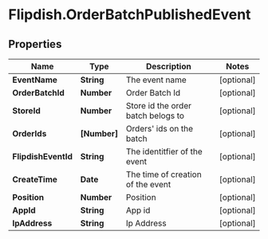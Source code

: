 # Flipdish.OrderBatchPublishedEvent

## Properties
Name | Type | Description | Notes
------------ | ------------- | ------------- | -------------
**EventName** | **String** | The event name | [optional] 
**OrderBatchId** | **Number** | Order Batch Id | [optional] 
**StoreId** | **Number** | Store id the order batch belogs to | [optional] 
**OrderIds** | **[Number]** | Orders' ids on the batch | [optional] 
**FlipdishEventId** | **String** | The identitfier of the event | [optional] 
**CreateTime** | **Date** | The time of creation of the event | [optional] 
**Position** | **Number** | Position | [optional] 
**AppId** | **String** | App id | [optional] 
**IpAddress** | **String** | Ip Address | [optional] 


